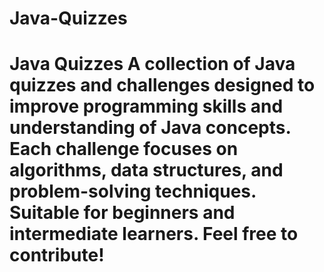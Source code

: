 # Java-Quizzes
# Java Quizzes  A collection of Java quizzes and challenges designed to improve programming skills and understanding of Java concepts. Each challenge focuses on algorithms, data structures, and problem-solving techniques. Suitable for beginners and intermediate learners. Feel free to contribute!
